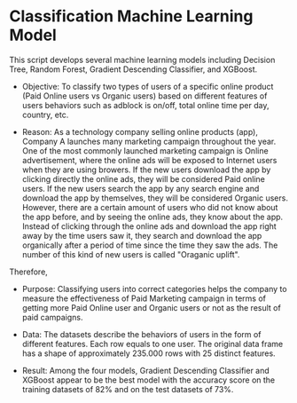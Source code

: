 # Classification Machine Learning Model

This script develops several machine learning models including Decision Tree, Random Forest, Gradient Descending Classifier, and XGBoost.

- Objective: To classify two types of users of a specific online product (Paid Online users vs Organic users) based on different features of users behaviors such as adblock is on/off, total online time per day, country, etc.

- Reason: As a technology company selling online products (app), Company A launches many marketing campaign throughout the year. One of the most commonly launched marketing campaign is Online advertisement, where the online ads will be exposed to Internet users when they are using browers.
If the new users download the app by clicking directly the online ads, they will be considered Paid online users.
If the new users search the app by any search engine and download the app by themselves, they will be considered Organic users.
However, there are a certain amount of users who did not know about the app before, and by seeing the online ads, they know about the app.
Instead of clicking through the online ads and download the app right away by the time users saw it, they search and download the app organically after a period of time since the time they saw the ads.
The number of this kind of new users is called "Oraganic uplift".

Therefore,
- Purpose: Classifying users into correct categories helps the company to measure the effectiveness of Paid Marketing campaign in terms of getting more Paid Online user and Organic users or not as the result of paid campaigns.

- Data: The datasets describe the behaviors of users in the form of different features. Each row equals to one user. The original data frame has a shape of approximately 235.000 rows with 25 distinct features.

- Result: Among the four models, Gradient Descending Classifier and XGBoost appear to be the best model with the accuracy score on the training datasets of 82% and on the test datasets of 73%.
